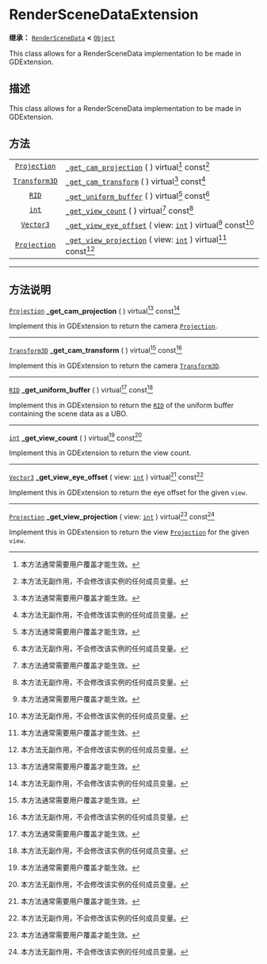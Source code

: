 <!-- ⚠ 请勿编辑本文件 ⚠ -->
<!-- 本文档使用脚本从 WeDot 引擎源码仓库生成。 -->
<!-- 生成脚本：https://github.com/WeDot-Engine/WeDot/tree/4.3/doc/tools/make_md.py； -->
<!-- 原文件：https://github.com/WeDot-Engine/WeDot/tree/4.3/doc/classes/RenderSceneDataExtension.xml。 -->

<div id="_class_renderscenedataextension"></div>

# RenderSceneDataExtension

**继承：** [`RenderSceneData`](class_renderscenedata.md) **<** [`Object`](class_object.md)

This class allows for a RenderSceneData implementation to be made in GDExtension.

## 描述

This class allows for a RenderSceneData implementation to be made in GDExtension.

## 方法

|||
|:-:|:--|
| [`Projection`](class_projection.md)   | [`_get_cam_projection`](class_renderscenedataextension.md#class_renderscenedataextension_private_method__get_cam_projection) ( ) virtual[^virtual] const[^const]                               |
| [`Transform3D`](class_transform3d.md) | [`_get_cam_transform`](class_renderscenedataextension.md#class_renderscenedataextension_private_method__get_cam_transform) ( ) virtual[^virtual] const[^const]                                 |
| [`RID`](class_rid.md)                 | [`_get_uniform_buffer`](class_renderscenedataextension.md#class_renderscenedataextension_private_method__get_uniform_buffer) ( ) virtual[^virtual] const[^const]                               |
| [`int`](class_int.md)                 | [`_get_view_count`](class_renderscenedataextension.md#class_renderscenedataextension_private_method__get_view_count) ( ) virtual[^virtual] const[^const]                                       |
| [`Vector3`](class_vector3.md)         | [`_get_view_eye_offset`](class_renderscenedataextension.md#class_renderscenedataextension_private_method__get_view_eye_offset) ( view: [`int`](class_int.md) ) virtual[^virtual] const[^const] |
| [`Projection`](class_projection.md)   | [`_get_view_projection`](class_renderscenedataextension.md#class_renderscenedataextension_private_method__get_view_projection) ( view: [`int`](class_int.md) ) virtual[^virtual] const[^const] |

<!-- rst-class:: classref-section-separator -->

---

## 方法说明

<div id="_class_renderscenedataextension_private_method__get_cam_projection"></div>

[`Projection`](class_projection.md) **_get_cam_projection** ( ) virtual[^virtual] const[^const]<div id="class_renderscenedataextension_private_method__get_cam_projection"></div>

Implement this in GDExtension to return the camera [`Projection`](class_projection.md).

<!-- rst-class:: classref-item-separator -->

---

<div id="_class_renderscenedataextension_private_method__get_cam_transform"></div>

[`Transform3D`](class_transform3d.md) **_get_cam_transform** ( ) virtual[^virtual] const[^const]<div id="class_renderscenedataextension_private_method__get_cam_transform"></div>

Implement this in GDExtension to return the camera [`Transform3D`](class_transform3d.md).

<!-- rst-class:: classref-item-separator -->

---

<div id="_class_renderscenedataextension_private_method__get_uniform_buffer"></div>

[`RID`](class_rid.md) **_get_uniform_buffer** ( ) virtual[^virtual] const[^const]<div id="class_renderscenedataextension_private_method__get_uniform_buffer"></div>

Implement this in GDExtension to return the [`RID`](class_rid.md) of the uniform buffer containing the scene data as a UBO.

<!-- rst-class:: classref-item-separator -->

---

<div id="_class_renderscenedataextension_private_method__get_view_count"></div>

[`int`](class_int.md) **_get_view_count** ( ) virtual[^virtual] const[^const]<div id="class_renderscenedataextension_private_method__get_view_count"></div>

Implement this in GDExtension to return the view count.

<!-- rst-class:: classref-item-separator -->

---

<div id="_class_renderscenedataextension_private_method__get_view_eye_offset"></div>

[`Vector3`](class_vector3.md) **_get_view_eye_offset** ( view: [`int`](class_int.md) ) virtual[^virtual] const[^const]<div id="class_renderscenedataextension_private_method__get_view_eye_offset"></div>

Implement this in GDExtension to return the eye offset for the given `view`.

<!-- rst-class:: classref-item-separator -->

---

<div id="_class_renderscenedataextension_private_method__get_view_projection"></div>

[`Projection`](class_projection.md) **_get_view_projection** ( view: [`int`](class_int.md) ) virtual[^virtual] const[^const]<div id="class_renderscenedataextension_private_method__get_view_projection"></div>

Implement this in GDExtension to return the view [`Projection`](class_projection.md) for the given `view`.

[^virtual]: 本方法通常需要用户覆盖才能生效。
[^const]: 本方法无副作用，不会修改该实例的任何成员变量。
[^vararg]: 本方法除了能接受在此处描述的参数外，还能够继续接受任意数量的参数。
[^constructor]: 本方法用于构造某个类型。
[^static]: 调用本方法无需实例，可直接使用类名进行调用。
[^operator]: 本方法描述的是使用本类型作为左操作数的有效运算符。
[^bitfield]: 这个值是由下列位标志构成位掩码的整数。
[^void]: 无返回值。
